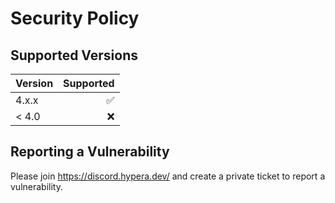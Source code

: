 # Security Policy

## Supported Versions

| Version | Supported          |
| :------ | -----------------: |
| 4.x.x   | :white_check_mark: |
| < 4.0   | :x:                |


## Reporting a Vulnerability

Please join https://discord.hypera.dev/ and create a private ticket to report a vulnerability.

